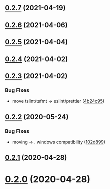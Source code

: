 ## [0.2.7](https://github.com/tufan-io/data-invariants/compare/0.2.6...0.2.7) (2021-04-19)



## [0.2.6](https://github.com/tufan-io/data-invariants/compare/0.2.5...0.2.6) (2021-04-06)



## [0.2.5](https://github.com/tufan-io/data-invariants/compare/0.2.4...0.2.5) (2021-04-04)



## [0.2.4](https://github.com/tufan-io/data-invariants/compare/0.2.3...0.2.4) (2021-04-02)



## [0.2.3](https://github.com/tufan-io/data-invariants/compare/0.2.2...0.2.3) (2021-04-02)


### Bug Fixes

* move tslint/tsfmt -> eslint/prettier ([4b24c95](https://github.com/tufan-io/data-invariants/commit/4b24c95212c65c487489bec835f2f0522ff2888f))



<a name="0.2.2"></a>
## [0.2.2](https://github.com/tufan-io/data-invariants/compare/0.2.1...0.2.2) (2020-05-24)


### Bug Fixes

* moving  -> . windows compatibility ([102d899](https://github.com/tufan-io/data-invariants/commit/102d899))



<a name="0.2.1"></a>
## [0.2.1](https://github.com/tufan-io/data-invariants/compare/0.2.0...0.2.1) (2020-04-28)



<a name="0.2.0"></a>
# [0.2.0](https://github.com/tufan-io/data-invariants/compare/v0.1.0...v0.2.0) (2020-04-28)



